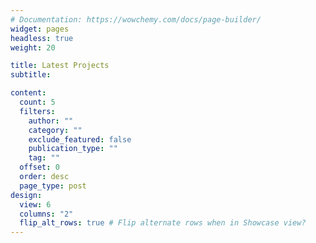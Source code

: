 ```yaml
---
# Documentation: https://wowchemy.com/docs/page-builder/
widget: pages
headless: true
weight: 20

title: Latest Projects
subtitle:

content:
  count: 5
  filters:
    author: ""
    category: ""
    exclude_featured: false
    publication_type: ""
    tag: ""
  offset: 0
  order: desc
  page_type: post
design:
  view: 6
  columns: "2"
  flip_alt_rows: true # Flip alternate rows when in Showcase view?
---
```

